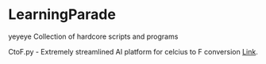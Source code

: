 # LearningParade
yeyeye
Collection of hardcore scripts and programs 

CtoF.py - Extremely streamlined AI platform for celcius to F conversion [Link](https://github.com/TheEversBot/LearningParade/blob/master/README.md).

